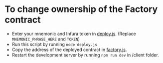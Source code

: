 # To change ownership of the Factory contract

* Enter your mnemonic and Infura token in [deploy.js](./client/deploy.js). (Replace `MNEMONIC_PHRASE_HERE` and `TOKEN`)
* Run this script by running `node deploy.js`
* Copy the address of the deployed contract in [factory.js](./client/lib/factory.js).
* Restart the development server by running `npm run dev` in /client folder.
